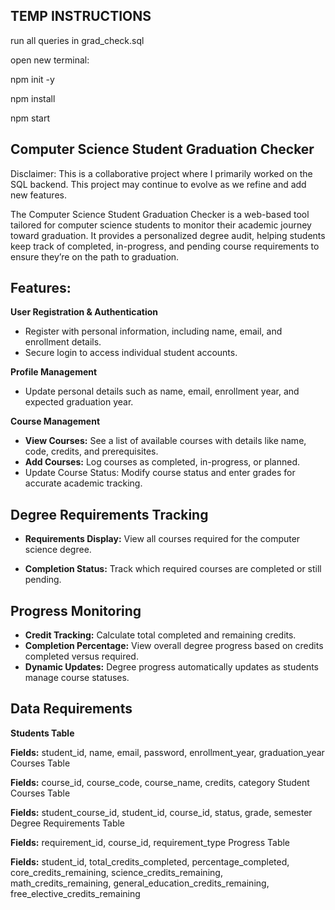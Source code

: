 ## TEMP INSTRUCTIONS ##
run all queries in grad_check.sql

open new terminal:


npm init -y

npm install

npm start



## Computer Science Student Graduation Checker

Disclaimer: This is a collaborative project where I primarily worked on the SQL backend. This project may continue to evolve as we refine and add new features.

The Computer Science Student Graduation Checker is a web-based tool tailored for computer science students to monitor their academic journey toward graduation. It provides a personalized degree audit, helping students keep track of completed, in-progress, and pending course requirements to ensure they’re on the path to graduation.

## Features:

**User Registration & Authentication**
- Register with personal information, including name, email, and enrollment details.
- Secure login to access individual student accounts.

**Profile Management**
- Update personal details such as name, email, enrollment year, and expected graduation year.
  
**Course Management**
- **View Courses:** See a list of available courses with details like name, code, credits, and prerequisites.
- **Add Courses:** Log courses as completed, in-progress, or planned.
- Update Course Status: Modify course status and enter grades for accurate academic tracking.
  
## Degree Requirements Tracking

- **Requirements Display:** View all courses required for the computer science degree.

- **Completion Status:** Track which required courses are completed or still pending.

## Progress Monitoring

- **Credit Tracking:** Calculate total completed and remaining credits.
- **Completion Percentage:** View overall degree progress based on credits completed versus required.
- **Dynamic Updates:** Degree progress automatically updates as students manage course statuses.

## Data Requirements
**Students Table**

**Fields:** student_id, name, email, password, enrollment_year, graduation_year
Courses Table

**Fields:** course_id, course_code, course_name, credits, category
Student Courses Table

**Fields:** student_course_id, student_id, course_id, status, grade, semester
Degree Requirements Table

**Fields:** requirement_id, course_id, requirement_type
Progress Table

**Fields:** student_id, total_credits_completed, percentage_completed, core_credits_remaining, science_credits_remaining, math_credits_remaining, general_education_credits_remaining, free_elective_credits_remaining

